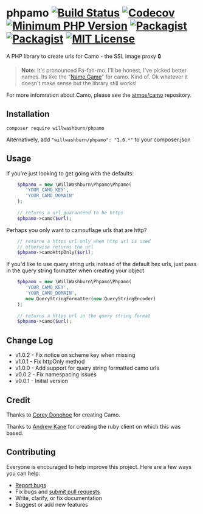 # phpamo [![Build Status](https://travis-ci.org/willwashburn/phpamo.svg)](https://travis-ci.org/willwashburn/phpamo) [![Codecov](https://img.shields.io/codecov/c/github/willwashburn/phpamo.svg?maxAge=2592000&style=flat-square)](https://codecov.io/gh/willwashburn/phpamo) [![Minimum PHP Version](https://img.shields.io/badge/php-%3E%3D%205.4-8892BF.svg?style=flat-square)](https://php.net/) [![Packagist](https://img.shields.io/packagist/dt/willwashburn/phpamo.svg?style=flat-square)](https://packagist.org/packages/willwashburn/phpamo/stats) [![Packagist](https://img.shields.io/packagist/v/willwashburn/phpamo.svg?style=flat-square)](https://packagist.org/packages/willwashburn/phpamo) [![MIT License](https://img.shields.io/packagist/l/willwashburn/phpamo.svg?style=flat-square)](https://github.com/willwashburn/phpamo/blob/master/license.txt) 
A PHP library to create urls for Camo - the SSL image proxy :lock:

> **Note:** It's pronounced Fa-fah-mo. I'll be honest, I've picked better names. Its like the "[Name Game](https://en.wikipedia.org/wiki/The_Name_Game)" for camo. Kind of. Ok whatever it doesn't make sense but the library still works!

For more infomration about Camo, please see the [atmos/camo](https://github.com/atmos/camo) repository.

## Installation
```composer require willwashburn/phpamo```

Alternatively, add ```"willwashburn/phpamo": "1.0.*"``` to your composer.json

## Usage
If you're just looking to get going with the defaults:
```PHP
    $phpamo = new \WillWashburn\Phpamo\Phpamo(
       'YOUR_CAMO_KEY',
       'YOUR_CAMO_DOMAIN'
    );
    
    // returns a url guaranteed to be https
    $phpamo->camo($url); 
```  

Perhaps you only want to camouflage urls that are http?
```PHP
    // returns a https url only when http url is used
    // otherwise returns the url
    $phpamo->camoHttpOnly($url); 
```

If you'd like to use query string urls instead of the default hex urls, just 
pass in the query string formatter when creating your object

```PHP
    $phpamo = new \WillWashburn\Phpamo\Phpamo(
       'YOUR_CAMO_KEY',
       'YOUR_CAMO_DOMAIN',
       new QueryStringFormatter(new QueryStringEncoder)
    );
    
    // returns a https url in the query string format 
    $phpamo->camo($url); 
```

## Change Log

- v1.0.2 - Fix notice on scheme key when missing
- v1.0.1 - Fix httpOnly method
- v1.0.0 - Add support for query string formatted camo urls
- v0.0.2 - Fix namespacing issues
- v0.0.1 - Initial version
  
## Credit

Thanks to [Corey Donohoe](https://github.com/atmos) for creating Camo.

Thanks to [Andrew Kane](https://github.com/ankane/camo/) for creating the ruby client on which this was based.

## Contributing

Everyone is encouraged to help improve this project. Here are a few ways you can help:

- [Report bugs](https://github.com/willwashburn/phpamo/issues)
- Fix bugs and [submit pull requests](https://github.com/willwashburn/phpamo/pulls)
- Write, clarify, or fix documentation
- Suggest or add new features
